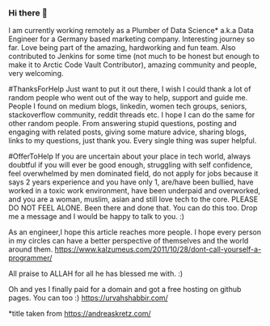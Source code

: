 ### Hi there 👋

<!--
**urwa/urwa** is a ✨ _special_ ✨ repository because its `README.md` (this file) appears on your GitHub profile.

Here are some ideas to get you started:

- 🔭 I’m currently working on ...
- 🌱 I’m currently learning ...
- 👯 I’m looking to collaborate on ...
- 🤔 I’m looking for help with ...
- 💬 Ask me about ...
- 📫 How to reach me: ...
- 😄 Pronouns: ...
- ⚡ Fun fact: ...
-->

I am currently working remotely as a Plumber of Data Science* a.k.a Data Engineer for a Germany based marketing company. Interesting journey so far. Love being part of the amazing, hardworking and fun team. Also contributed to Jenkins for some time (not much to be honest but enough to make it to Arctic Code Vault Contributor), amazing community and people, very welcoming.

#ThanksForHelp
Just want to put it out there, I wish I could thank a lot of random people who went out of the way to help, support and guide me. People I found on medium blogs, linkedin, women tech groups, seniors, stackoverflow community, reddit threads etc. I hope I can do the same for other random people. From answering stupid questions, posting and engaging with related posts, giving some mature advice, sharing blogs, links to my questions, just thank you. Every single thing was super helpful.

#OfferToHelp
If you are uncertain about your place in tech world, always doubtful if you will ever be good enough, struggling with self confidence, feel overwhelmed by men dominated field, do not apply for jobs because it says 2 years experience and you have only 1, are/have been bullied, have worked in a toxic work environment, have been underpaid and overworked, and you are a woman, muslim, asian and still love tech to the core. PLEASE DO NOT FEEL ALONE. Been there and done that. You can do this too. Drop me a message and I would be happy to talk to you. :) 

As an engineer,I hope this article reaches more people. I hope every person in my circles can have a better perspective of themselves and the world around them. 
https://www.kalzumeus.com/2011/10/28/dont-call-yourself-a-programmer/


All praise to ALLAH for all he has blessed me with. :)

Oh and yes I finally paid for a domain and got a free hosting on github pages. You can too :) 
https://urvahshabbir.com/


*title taken from https://andreaskretz.com/
